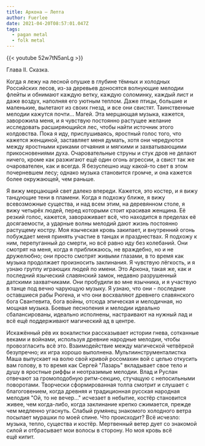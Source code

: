 ```yaml
---
title: Аркона — Лепта
author: Fuerlee
date: 2021-04-20T08:57:01.047Z
tags:
  - pagan metal
  - folk metal
---
```

{{< youtube 52w7tN5anLg >}}

Глава II. Сказка.

Когда я лежу на лесной опушке в глубине тёмных и холодных Российских лесов, из-за деревьев доносятся волнующие мелодии флейты и обнимают каждую ветку, каждую соломинку, каждый лист и даже воздух, наполняя его уютным теплом. Даже птицы, большие и маленькие, вылетают из своих гнезд, и все они свистят. Таинственные мелодии кажутся почти... Магей. Эта мерцающая музыка, кажется, заворожила меня, и я чувствую постоянно растущее желание исследовать расширяющийся лес, чтобы найти источник этого колдовства. Пока я иду, прислушиваясь, яростный голос того, что кажется женщиной, заставляет меня думать, хотя они чередуются между яростными криками отчаяния и мягкими и захватывающими прикосновениями духа. Очаровательные струны и стук дров не делают ничего, кроме как разжигают ещё один огонь агрессии, а свист так же очарователен, как и всегда. Я безуспешно ищу какой-то свет в этом почерневшем лесу; однако музыка становится громче, и она кажется более окружающей, чем раньше.

Я вижу мерцающий свет далеко впереди. Кажется, это костер, и я вижу танцующие тени в пламени. Когда я подхожу ближе, я вижу всевозможные существа, и над всем этим, на деревянном столе, я вижу четырёх людей, перед которыми стоит красивая женщина. Её резкий голос, кажется, завораживает всё, что находится в пределах её досягаемости, а ударные волны мелодий дают жизнь постоянно растущему костру. Моя языческая кровь закипает, и внутренний огонь побуждает меня принять участие в танцах и празднествах. Я подхожу к ним, перепуганный до смерти, но всё равно иду без колебаний. Они смотрят на меня, когда я приближаюсь, не враждебно, но и не дружелюбно; они просто смотрят живыми глазами, в то время как музыка продолжает произносить заклинания. Я чувствую лёгкость, и я узнаю группу играющих людей по имени. Это Аркона, такая же, как и последний языческий славянский замок, недавно разрушенный датскими захватчиками. Они пробудили во мне язычника, и я участвую в танце под вечно чарующую музыку. Я узнаю, что они - последние оставшиеся рабы Рюгена, и что они восхваляют древнего славянского бога Свантевита, бога войны, отсюда эпическая и мелодичная, но мощная музыка. Боевые песнопения и мелодии идеально сбалансированы, идеально исполнены, настраивают на нужный лад и всё ещё поддерживают магический ад в центре.

Искажённый рёв их вокалистки рассказывает истории гнева, сотканные веками и войнами, используя древние народные мелодии, чтобы провозгласить всё это. Взаимодействие между магической четвёркой безупречно; их игра хорошо выполнена. Мультиинструменталистка Маша выпускает на волю свой кривой росомахин вой с целью откусить вам голову, в то время как Сергей "Лазарь" вкладывает свое тело и душу в яростные риффы и неотразимые мелодии. Влад и Руслан отвечают за громоподобную ритм-секцию, стучащую с непосильными поворотами. Творчески сформированная толпа смотрит и слушает с благоговением, когда древняя и традиционная русская народная мелодия "Ой, то не вечер..." исчезает в небытие, костёр становится живее, чем когда-либо, когда заклинание крепко сжимается, прежде чем медленно угаснуть. Слабый румянец знакомого холодного ветра посылает мурашки по моей спине. Что происходит? Всё исчезло: музыка, тепло, существа и костёр. Мертвенный ветер дует со знакомой силой и отбрасывает мои волосы в сторону. Но моя кровь всё ещё кипит.